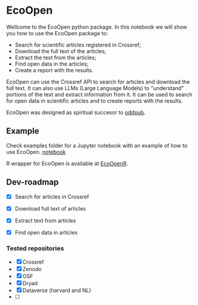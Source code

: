 # EcoOpen

Wellcome to the EcoOpen python package. In this notebook we will show you how to use the EcoOpen package to:

- Search for scientific articles registered in Crossref;
- Download the full text of the articles;
- Extract the text from the articles;
- Find open data in the articles;
- Create a report with the results.

EcoOpen can use the Crossref API to search for articles and download the full text. It can also use LLMs (Large Language Models) to "understand" portions of the text and extract information from it. It can be used to search for open data in scientific articles and to create reports with the results. 

EcoOpen was designed as spiritual succesor to [oddpub](https://github.com/quest-bih/oddpub).

## Example
Check examples folder for a Jupyter notebook with an example of how to use EcoOpen. [notebook](https://github.com/sciom/EcoOpenPy/blob/main/examples/example.ipynb)

R wrapper for EcoOpen is available at [EcoOpenR](https://github.com/sciom/EcoOpenR).

## Dev-roadmap

- [x] Search for articles in Crossref
- [x] Download full text of articles
- [x] Extract text from articles
- [x] Find open data in articles


### Tested repositories

- [x] Crossref
- [x] Zenodo
- [x] OSF
- [x] Dryad
- [x] Dataverse (harvard and NL)
- [ ] 
